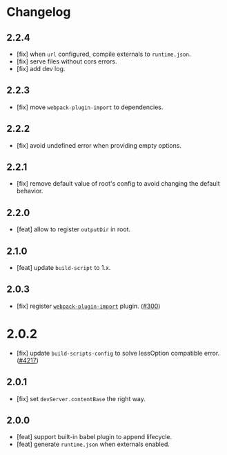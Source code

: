 # Changelog

## 2.2.4

- [fix] when `url` configured, compile externals to `runtime.json`.
- [fix] serve files without cors errors.
- [fix] add dev log.

## 2.2.3

- [fix] move `webpack-plugin-import` to dependencies.

## 2.2.2

- [fix] avoid undefined error when providing empty options.

## 2.2.1

- [fix] remove default value of root's config to avoid changing the default behavior.

## 2.2.0

- [feat] allow to register `outputDir` in root.

## 2.1.0

- [feat] update `build-script` to 1.x.

## 2.0.3

- [fix] register [`webpack-plugin-import`](https://github.com/ice-lab/ice-scripts/tree/master/packages/webpack-plugin-import) plugin. ([#300](https://github.com/ice-lab/icestark/issues/300))

# 2.0.2

- [fix] update `build-scripts-config` to solve lessOption compatible error. ([#4217](https://github.com/alibaba/ice/issues/4217))

## 2.0.1

- [fix] set `devServer.contentBase` the right way.

## 2.0.0

- [feat] support built-in babel plugin to append lifecycle.
- [feat] generate `runtime.json` when externals enabled.

